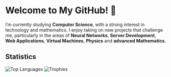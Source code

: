 # Welcome to My GitHub! 👋

I’m currently studying **Computer Science**, with a strong interest in technology and mathematics. I enjoy taking on new projects that challenge me, particularly in the areas of **Neural Networks**, **Server Development**, **Web Applications**, **Virtual Machines**, **Physics** and **advanced Mathematics**.

## Statistics 
![Top Languages](https://github-readme-stats.vercel.app/api/top-langs/?username=JakubSchwenkbeck&hide=html,python,haskellcss,scss&layout=compact&theme=radical&langs_count=6)        ![Trophies](https://github-profile-trophy.vercel.app/?username=JakubSchwenkbeck&theme=radical&row=1&column=4&title=Commit,MultiLanguage,Repositories,Stars)

